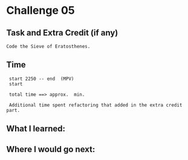 # Challenge 05
## Task and Extra Credit (if any)

    Code the Sieve of Eratosthenes.



## Time
     start 2250 -- end  (MPV)
     start

     total time ==> approx.  min.

     Additional time spent refactoring that added in the extra credit part.

## What I learned:


## Where I would go next:
